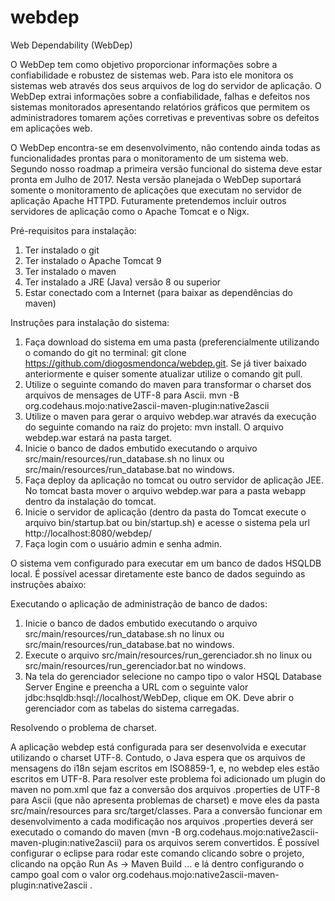# webdep
Web Dependability (WebDep)

O WebDep tem como objetivo proporcionar informações sobre a confiabilidade e robustez de sistemas web. Para isto ele monitora os sistemas web através dos seus arquivos de log do servidor de aplicação. O WebDep extrai informações sobre a confiabilidade, falhas e defeitos nos sistemas monitorados apresentando relatórios gráficos que permitem os administradores tomarem ações corretivas e preventivas sobre os defeitos em aplicações web.

O WebDep encontra-se em desenvolvimento, não contendo ainda todas as funcionalidades prontas para o monitoramento de um sistema web. Segundo nosso roadmap a primeira versão funcional do sistema deve estar pronta em Julho de 2017.
Nesta versão planejada o WebDep suportará somente o monitoramento de aplicações que executam no servidor de aplicação Apache HTTPD. Futuramente pretendemos incluir outros servidores de aplicação como o Apache Tomcat e o Nigx.

Pré-requisitos para instalação:
1) Ter instalado o git 
2) Ter instalado o Apache Tomcat 9
3) Ter instalado o maven
4) Ter instalado a JRE (Java) versão 8 ou superior
5) Estar conectado com a Internet (para baixar as dependências do maven)

Instruções para instalação do sistema:

1) Faça download do sistema em uma pasta (preferencialmente utilizando o comando do git no terminal: git clone https://github.com/diogosmendonca/webdep.git. Se já tiver baixado anteriormente e quiser somente atualizar utilize o comando git pull. 
2) Utilize o seguinte comando do maven para transformar o charset dos arquivos de mensages de UTF-8 para Ascii. mvn -B org.codehaus.mojo:native2ascii-maven-plugin:native2ascii
3) Utilize o maven para gerar o arquivo webdep.war através da execução do seguinte comando na raiz do projeto: mvn install. O arquivo webdep.war estará na pasta target.
4) Inicie o banco de dados embutido executando o arquivo src/main/resources/run_database.sh no linux ou src/main/resources/run_database.bat no windows.
5) Faça deploy da aplicação no tomcat ou outro servidor de aplicação JEE. No tomcat basta mover o arquivo webdep.war para a pasta webapp dentro da instalação do tomcat.
6) Inicie o servidor de aplicação (dentro da pasta do Tomcat execute o arquivo bin/startup.bat ou bin/startup.sh) e acesse o sistema pela url http://localhost:8080/webdep/
7) Faça login com o usuário admin e senha admin.

O sistema vem configurado para executar em um banco de dados HSQLDB local. É possível acessar diretamente este banco de dados seguindo as instruções abaixo:

Executando o aplicação de administração de banco de dados:
1) Inicie o banco de dados embutido executando o arquivo src/main/resources/run_database.sh no linux ou src/main/resources/run_database.bat no windows.
2) Execute o arquivo src/main/resources/run_gerenciador.sh no linux ou src/main/resources/run_gerenciador.bat no windows.
3) Na tela do gerenciador selecione no campo tipo o valor HSQL Database Server Engine e preencha a URL com o seguinte valor jdbc:hsqldb:hsql://localhost/WebDep, clique em OK. Deve abrir o gerenciador com as tabelas do sistema carregadas.

Resolvendo o problema de charset.

A aplicação webdep está configurada para ser desenvolvida e executar utilizando o charset UTF-8. Contudo, o Java espera que os arquivos de mensagens do i18n sejam escritos em ISO8859-1, e, no webdep eles estão escritos em UTF-8. Para resolver este problema foi adicionado um plugin do maven no pom.xml que faz a conversão dos arquivos .properties de UTF-8 para Ascii (que não apresenta problemas de charset) e move eles da pasta src/main/resources para src/target/classes. Para a conversão funcionar em desenvolvimento a cada modificação nos arquivos .properties deverá ser executado o comando do maven (mvn -B org.codehaus.mojo:native2ascii-maven-plugin:native2ascii) para os arquivos serem convertidos. É possível configurar o eclipse para rodar este comando clicando sobre o projeto, clicando na opção Run As -> Maven Build ... e lá dentro configurando o campo goal com o valor org.codehaus.mojo:native2ascii-maven-plugin:native2ascii .
